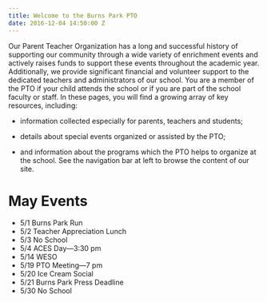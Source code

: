 ```yaml
---
title: Welcome to the Burns Park PTO
date: 2016-12-04 14:50:00 Z
---
```


Our Parent Teacher Organization has a long and successful history of supporting our community through a wide variety of enrichment events and actively raises funds to support these events throughout the academic year. Additionally, we provide significant financial and volunteer support to the dedicated teachers and administrators of our school. You are a member of the PTO if your child attends the school or if you are part of the school faculty or staff.
In these pages, you will find a growing array of key resources, including:

* information collected especially for parents, teachers and students;

* details about special events organized or assisted by the PTO;

* and information about the programs which the PTO helps to organize at the school.
  See the navigation bar at left to browse the content of our site.

# May Events

* 5/1 Burns Park Run
* 5/2 Teacher Appreciation Lunch
* 5/3 No School
* 5/4 ACES Day—3:30 pm
* 5/14 WESO
* 5/19 PTO Meeting—7 pm
* 5/20 Ice Cream Social
* 5/21 Burns Park Press Deadline
* 5/30 No School